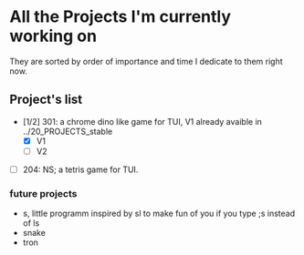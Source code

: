 # All the Projects I'm currently working on

They are sorted by order of importance and time I dedicate to them right now.

## Project's list 
 + [1/2] 301: a chrome dino like game for TUI, V1 already avaible in ../20_PROJECTS_stable
   + [x] V1
   + [ ] V2
 + [ ] 204: NS; a tetris game for TUI.


### future projects
- s, little programm inspired by sl to make fun of you if you type ;s instead of ls
- snake
- tron

